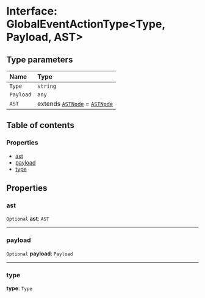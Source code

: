 # Interface: GlobalEventActionType\<Type, Payload, AST>

## Type parameters

| Name | Type |
| :------ | :------ |
| `Type` | `string` |
| `Payload` | `any` |
| `AST` | extends [`ASTNode`](/en/auto-docs/editor/classes/ASTNode.md) = [`ASTNode`](/en/auto-docs/editor/classes/ASTNode.md) |

## Table of contents

### Properties

* [ast](/en/auto-docs/editor/interfaces/GlobalEventActionType.md#ast)
* [payload](/en/auto-docs/editor/interfaces/GlobalEventActionType.md#payload)
* [type](/en/auto-docs/editor/interfaces/GlobalEventActionType.md#type)

## Properties

### ast

`Optional` **ast**: `AST`

***

### payload

`Optional` **payload**: `Payload`

***

### type

**type**: `Type`
